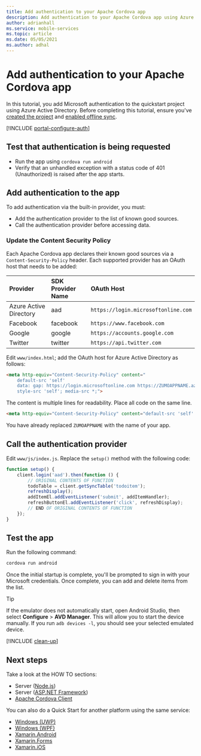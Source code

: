 ```yaml
---
title: Add authentication to your Apache Cordova app
description: Add authentication to your Apache Cordova app using Azure Mobile Apps with our tutorial.
author: adrianhall
ms.service: mobile-services
ms.topic: article
ms.date: 05/05/2021
ms.author: adhal
---
```


# Add authentication to your Apache Cordova app

In this tutorial, you add Microsoft authentication to the quickstart project using Azure Active Directory. Before completing this tutorial, ensure you've [created the project](./index.md) and [enabled offline sync](./offline.md).

[!INCLUDE [portal-configure-auth](../../includes/quickstart-configure-auth.md)]

## Test that authentication is being requested

* Run the app using `cordova run android`
* Verify that an unhandled exception with a status code of 401 (Unauthorized) is raised after the app starts.

## Add authentication to the app

To add authentication via the built-in provider, you must:

* Add the authentication provider to the list of known good sources.
* Call the authentication provider before accessing data.

### Update the Content Security Policy

Each Apache Cordova app declares their known good sources via a `Content-Security-Policy` header. Each supported provider has an OAuth host that needs to be added:

| Provider | SDK Provider Name | OAuth Host |
|:--- |:--- |:--- |
| Azure Active Directory | aad | `https://login.microsoftonline.com` |
| Facebook | facebook | `https://www.facebook.com` |
| Google | google | `https://accounts.google.com` |
| Twitter | twitter | `https://api.twitter.com` |

Edit `www/index.html`; add the OAuth host for Azure Active Directory as follows:

``` html
<meta http-equiv="Content-Security-Policy" content="
    default-src 'self' 
    data: gap: https://login.microsoftonline.com https://ZUMOAPPNAME.azurewebsites.net; 
    style-src 'self'; media-src *;">
```

The content is multiple lines for readability.  Place all code on the same line.

``` html
<meta http-equiv="Content-Security-Policy" content="default-src 'self' data: gap: https://login.microsoftonline.com https://ZUMOAPPNAME.azurewebsites.net; style-src 'self'; media-src *;">
```

You have already replaced `ZUMOAPPNAME` with the name of your app. 

## Call the authentication provider

Edit `www/js/index.js`. Replace the `setup()` method with the following code:

``` javascript
function setup() {
    client.login('aad').then(function () {
        // ORIGINAL CONTENTS OF FUNCTION
        todoTable = client.getSyncTable('todoitem');
        refreshDisplay();
        addItemEl.addEventListener('submit', addItemHandler);
        refreshButtonEl.addEventListener('click', refreshDisplay);
        // END OF ORIGINAL CONTENTS OF FUNCTION
    });
}
```

## Test the app

Run the following command:

``` bash
cordova run android
```

Once the initial startup is complete, you'll be prompted to sign in with your Microsoft credentials.  Once complete, you can add and delete items from the list.  

> [!TIP]
> If the emulator does not automatically start, open Android Studio, then select **Configure** > **AVD Manager**.  This will allow you to start the device manually.  If you run `adb devices -l`, you should see your selected emulated device.

[!INCLUDE [clean-up](../../includes/quickstart-clean-up.md)]

## Next steps

Take a look at the HOW TO sections:

* Server ([Node.js](../../howto/server/nodejs.md))
* Server ([ASP.NET Framework](../../howto/server/dotnet-framework.md))
* [Apache Cordova Client](../../howto/client/cordova.md)

You can also do a Quick Start for another platform using the same service:

* [Windows (UWP)](../uwp/index.md)
* [Windows (WPF)](../wpf/index.md)
* [Xamarin.Android](../xamarin-android/index.md)
* [Xamarin.Forms](../xamarin-forms/index.md)
* [Xamarin.iOS](../xamarin-ios/index.md)
